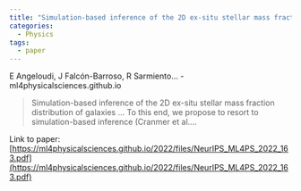 ```yaml
---
title: "Simulation-based inference of the 2D ex-situ stellar mass fraction distribution of galaxies using variational autoencoders"
categories:
  - Physics
tags:
  - paper
---
```

E Angeloudi, J Falcón-Barroso, R Sarmiento… - ml4physicalsciences.github.io

>Simulation-based inference of the 2D ex-situ stellar mass fraction distribution of galaxies … To this end, we propose to resort to simulation-based inference (Cranmer et al.…

Link to paper: [https://ml4physicalsciences.github.io/2022/files/NeurIPS_ML4PS_2022_163.pdf](https://ml4physicalsciences.github.io/2022/files/NeurIPS_ML4PS_2022_163.pdf)
